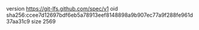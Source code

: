 version https://git-lfs.github.com/spec/v1
oid sha256:ccee7d12697bdf6eb5a78913eef8148898a9b907ec77a9f288fe961d37aa31c9
size 2569
